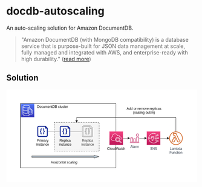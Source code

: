 # docdb-autoscaling

An auto-scaling solution for Amazon DocumentDB.

> "Amazon DocumentDB (with MongoDB compatibility) is a database service that is purpose-built for JSON data management at scale, fully managed and integrated with AWS, and enterprise-ready with high durability." ([read more](https://aws.amazon.com/documentdb/))

## Solution

![Architecture diagram](./assets/diagram.png)
